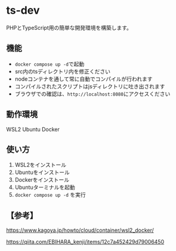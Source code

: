# ts-dev

PHPとTypeScript用の簡単な開発環境を構築します。

## 機能
- ```docker compose up -d```で起動
- src内のtsディレクトリ内を修正ください
- nodeコンテナを通して常に自動でコンパイルが行われます
- コンパイルされたスクリプトはjsディレクトリに吐き出されます
- ブラウザでの確認は、```http://localhost:8080```にアクセスください

## 動作環境
WSL2
Ubuntu
Docker

## 使い方
1. WSL2をインストール
2. Ubuntuをインストール
3. Dockerをインストール
4. Ubuntuターミナルを起動
5. ```docker compose up -d``` を実行

## 【参考】
https://www.kagoya.jp/howto/cloud/container/wsl2_docker/

https://qiita.com/EBIHARA_kenji/items/12c7a452429d79006450
